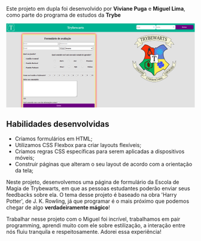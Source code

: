 Este projeto em dupla foi desenvolvido por **Viviane Puga** e **Miguel Lima**, como parte do programa de estudos da **Trybe**

![Página da Trybewarts](./img-projetc.png)


## Habilidades desenvolvidas

* Criamos formulários em HTML;
* Utilizamos CSS Flexbox para criar layouts flexíveis;
* Criamos regras CSS específicas para serem aplicadas a dispositivos móveis;
* Construir páginas que alteram o seu layout de acordo com a orientação da tela;

Neste projeto, desenvolvemos uma página de formulário da Escola de Magia de Trybewarts, em que as pessoas estudantes poderão enviar seus feedbacks sobre ela. O tema desse projeto é baseado na obra 'Harry Potter', de J. K. Rowling, já que programar é o mais próximo que podemos chegar de algo **verdadeiramente mágico**! 

Trabalhar nesse projeto com o Miguel foi incrível, trabalhamos em pair programming, aprendi muito com ele sobre estilização, a interação entre nós fluiu tranquila e respeitosamente. Adorei essa experiência!
